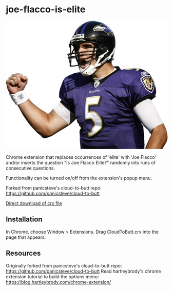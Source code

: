 joe-flacco-is-elite
===================

![](logo.png)

Chrome extension that replaces occurrences of 'elite' with 'Joe Flacco' and/or inserts the question "Is Joe Flacco Elite?" randomly into runs of consecutive questions.

Functionality can be turned on/off from the extension's popup menu.

Forked from panicsteve's cloud-to-butt repo: https://github.com/panicsteve/cloud-to-butt

[Direct download of crx file](https://github.com/jonathanreyes/joe-flacco-is-elite/blob/master/JoeFlaccoIsElite.crx?raw=true)

Installation
------------

In Chrome, choose Window > Extensions.  Drag CloudToButt.crx into the page that appears.

Resources
---------
Originally forked from panicsteve's cloud-to-butt repo: https://github.com/panicsteve/cloud-to-butt
Read hartleybrody's chrome extension tutorial to build the options menu: https://blog.hartleybrody.com/chrome-extension/